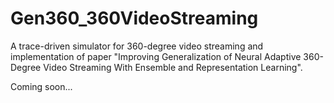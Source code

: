 # Gen360_360VideoStreaming
A trace-driven simulator for 360-degree video streaming and implementation of paper "Improving Generalization of Neural Adaptive 360-Degree Video Streaming With Ensemble and Representation Learning".

Coming soon...
